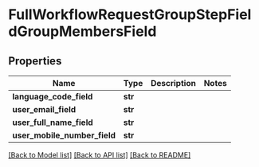 # FullWorkflowRequestGroupStepFieldGroupMembersField


## Properties
Name | Type | Description | Notes
------------ | ------------- | ------------- | -------------
**language_code_field** | **str** |  | 
**user_email_field** | **str** |  | 
**user_full_name_field** | **str** |  | 
**user_mobile_number_field** | **str** |  | 

[[Back to Model list]](../README.md#documentation-for-models) [[Back to API list]](../README.md#documentation-for-api-endpoints) [[Back to README]](../README.md)


